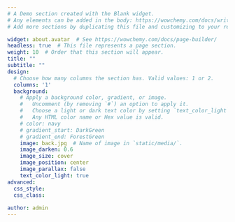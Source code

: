```yaml
---
# A Demo section created with the Blank widget.
# Any elements can be added in the body: https://wowchemy.com/docs/writing-markdown-latex/
# Add more sections by duplicating this file and customizing to your requirements.

widget: about.avatar  # See https://wowchemy.com/docs/page-builder/
headless: true  # This file represents a page section.
weight: 10  # Order that this section will appear.
title: ""
subtitle: ""
design:
  # Choose how many columns the section has. Valid values: 1 or 2.
  columns: '1'
  background:
    # Apply a background color, gradient, or image.
    #   Uncomment (by removing `#`) an option to apply it.
    #   Choose a light or dark text color by setting `text_color_light`.
    #   Any HTML color name or Hex value is valid.
    # color: navy
    # gradient_start: DarkGreen
    # gradient_end: ForestGreen
    image: back.jpg  # Name of image in `static/media/`.
    image_darken: 0.6
    image_size: cover
    image_position: center
    image_parallax: false
    text_color_light: true
advanced:
  css_style:
  css_class: 
  
author: admin
---
```

